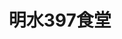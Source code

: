 ---
title: "明水397食堂"
description: "明水397食堂"
layout: shop
keywords:
  - 美食競賽
  - 台灣美食
  - 美食精選
datePublished: "2025-06-30"
dateModified: "2025-07-03"
city: "台北市"
district: "中山區"
address: "台北市中山區北安路538巷1弄11號"
phone: "0225325687"
geo: "25.08011439002764, 121.54845556436868"
google_map: "https://maps.app.goo.gl/w64f3A2jxzkmWee89"
footinder: "https://footinder.com.tw/%e5%8f%b0%e5%8c%97%e5%b8%82%e4%b8%ad%e5%b1%b1%e5%8d%80/50077/"
official: ""
award:
  - name: "500盤"
    year: "2024"
    entries:
      - dishes:
          - "乾煎馬頭魚"

---